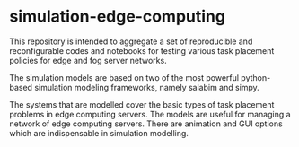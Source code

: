 # simulation-edge-computing
This repository is intended to aggregate a set of reproducible and reconfigurable codes and notebooks for testing various task placement policies for edge and fog server networks. 

The simulation models are based on two of the most powerful python-based simulation modeling frameworks, namely salabim and simpy. 

The systems that are modelled cover the basic types of task placement problems in edge computing servers. The models are useful for managing a network of edge computing servers. There are animation and GUI options which are indispensable in simulation modelling.
